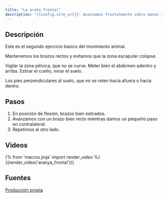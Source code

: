 ```yaml
---
title: "La araña frontal"
description: "{{config.site_url}}: Avanzamos frontalmente sobre manos y puntas de pies"
---
```


## Descripción

Este es el segundo ejercicio básico del movimiento animal.

Mantenemos los brazos rectos y evitamos que la zona escapular colapse.

Vigilar la zona pélvica, que no se curve. Meter bien el abdomen adentro y arriba. Estirar el cuello, mirar el suelo.

Los pies perpendiculares al suelo, que no se roten hacia afuera o hacia dentro.

## Pasos

1. En posición de flexión, brazos bien estirados.
2. Avanzamos con un brazo bien recto mientras damos un pequeño paso en contralateral.
3. Repetimos al otro lado.

## Videos

{% from 'macros.jinja' import render_video %}
{{render_video('aranya_frontal')}}

## Fuentes

[Producción propia]({{config.site_url}})
